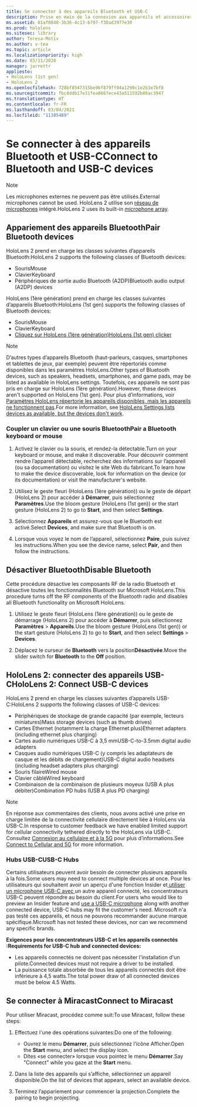 ```yaml
---
title: Se connecter à des appareils Bluetooth et USB-C
description: Prise en main de la connexion aux appareils et accessoires Bluetooth et USB-C à partir de vos appareils HoloLens de réalité mixte.
ms.assetid: 01af0848-3b36-4c13-b797-f38ad3977e30
ms.prod: hololens
ms.sitesec: library
author: Teresa-Motiv
ms.author: v-tea
ms.topic: article
ms.localizationpriority: high
ms.date: 03/11/2020
manager: jarrettr
appliesto:
- HoloLens (1st gen)
- HoloLens 2
ms.openlocfilehash: 728bf8547315be96f879ff94a1290c1e2b3e7bf8
ms.sourcegitcommit: fbc8ddb17e31fea8667ece43a511592b86ac3947
ms.translationtype: HT
ms.contentlocale: fr-FR
ms.lasthandoff: 03/04/2021
ms.locfileid: "11385489"
---
```

# <a name="connect-to-bluetooth-and-usb-c-devices"></a><span data-ttu-id="8b21c-103">Se connecter à des appareils Bluetooth et USB-C</span><span class="sxs-lookup"><span data-stu-id="8b21c-103">Connect to Bluetooth and USB-C devices</span></span>

> [!NOTE]
> <span data-ttu-id="8b21c-104">Les microphones externes ne peuvent pas être utilisés.</span><span class="sxs-lookup"><span data-stu-id="8b21c-104">External microphones cannot be used.</span></span> <span data-ttu-id="8b21c-105">HoloLens 2 utilise son [réseau de microphones](hololens2-hardware.md#audio-and-speech) intégré.</span><span class="sxs-lookup"><span data-stu-id="8b21c-105">HoloLens 2 uses its built-in [microphone array](hololens2-hardware.md#audio-and-speech).</span></span>

## <a name="pair-bluetooth-devices"></a><span data-ttu-id="8b21c-106">Appariement des appareils Bluetooth</span><span class="sxs-lookup"><span data-stu-id="8b21c-106">Pair Bluetooth devices</span></span>

<span data-ttu-id="8b21c-107">HoloLens 2 prend en charge les classes suivantes d’appareils Bluetooth:</span><span class="sxs-lookup"><span data-stu-id="8b21c-107">HoloLens 2 supports the following classes of Bluetooth devices:</span></span>

- <span data-ttu-id="8b21c-108">Souris</span><span class="sxs-lookup"><span data-stu-id="8b21c-108">Mouse</span></span>
- <span data-ttu-id="8b21c-109">Clavier</span><span class="sxs-lookup"><span data-stu-id="8b21c-109">Keyboard</span></span>
- <span data-ttu-id="8b21c-110">Périphériques de sortie audio Bluetooth (A2DP)</span><span class="sxs-lookup"><span data-stu-id="8b21c-110">Bluetooth audio output (A2DP) devices</span></span>

<span data-ttu-id="8b21c-111">HoloLens (1ère génération) prend en charge les classes suivantes d’appareils Bluetooth:</span><span class="sxs-lookup"><span data-stu-id="8b21c-111">HoloLens (1st gen) supports the following classes of Bluetooth devices:</span></span>

- <span data-ttu-id="8b21c-112">Souris</span><span class="sxs-lookup"><span data-stu-id="8b21c-112">Mouse</span></span>
- <span data-ttu-id="8b21c-113">Clavier</span><span class="sxs-lookup"><span data-stu-id="8b21c-113">Keyboard</span></span>
- [<span data-ttu-id="8b21c-114">Cliquez sur HoloLens (1ère génération)</span><span class="sxs-lookup"><span data-stu-id="8b21c-114">HoloLens (1st gen) clicker</span></span>](https://docs.microsoft.com/hololens/hololens1-clicker)

> [!NOTE]
> <span data-ttu-id="8b21c-115">D’autres types d’appareils Bluetooth (haut-parleurs, casques, smartphones et tablettes de jeux, par exemple) peuvent être répertoriés comme disponibles dans les paramètres HoloLens.</span><span class="sxs-lookup"><span data-stu-id="8b21c-115">Other types of Bluetooth devices, such as speakers, headsets, smartphones, and game pads, may be listed as available in HoloLens settings.</span></span> <span data-ttu-id="8b21c-116">Toutefois, ces appareils ne sont pas pris en charge sur HoloLens (1ère génération).</span><span class="sxs-lookup"><span data-stu-id="8b21c-116">However, these devices aren't supported on HoloLens (1st gen).</span></span> <span data-ttu-id="8b21c-117">Pour plus d’informations, voir [Paramètres HoloLens répertorie les appareils disponibles, mais les appareils ne fonctionnent pas](hololens-FAQ.md#hololens-settings-lists-devices-as-available-but-the-devices-dont-work).</span><span class="sxs-lookup"><span data-stu-id="8b21c-117">For more information, see [HoloLens Settings lists devices as available, but the devices don't work](hololens-FAQ.md#hololens-settings-lists-devices-as-available-but-the-devices-dont-work).</span></span>

### <a name="pair-a-bluetooth-keyboard-or-mouse"></a><span data-ttu-id="8b21c-118">Coupler un clavier ou une souris Bluetooth</span><span class="sxs-lookup"><span data-stu-id="8b21c-118">Pair a Bluetooth keyboard or mouse</span></span>

1. <span data-ttu-id="8b21c-119">Activez le clavier ou la souris, et rendez-la détectable.</span><span class="sxs-lookup"><span data-stu-id="8b21c-119">Turn on your keyboard or mouse, and make it discoverable.</span></span> <span data-ttu-id="8b21c-120">Pour découvrir comment rendre l’appareil détectable, recherchez des informations sur l’appareil (ou sa documentation) ou visitez le site Web du fabricant.</span><span class="sxs-lookup"><span data-stu-id="8b21c-120">To learn how to make the device discoverable, look for information on the device (or its documentation) or visit the manufacturer's website.</span></span>

1. <span data-ttu-id="8b21c-121">Utilisez le geste fleuri (HoloLens (1ère génération)) ou le geste de départ (HoloLens 2) pour accéder à **Démarrer**, puis sélectionnez **Paramètres**.</span><span class="sxs-lookup"><span data-stu-id="8b21c-121">Use the bloom gesture (HoloLens (1st gen)) or the start gesture (HoloLens 2) to go to **Start**, and then select **Settings**.</span></span>

1. <span data-ttu-id="8b21c-122">Sélectionnez **Appareils** et assurez-vous que le Bluetooth est activé.</span><span class="sxs-lookup"><span data-stu-id="8b21c-122">Select **Devices**, and make sure that Bluetooth is on.</span></span>  

1. <span data-ttu-id="8b21c-123">Lorsque vous voyez le nom de l’appareil, sélectionnez **Paire**, puis suivez les instructions.</span><span class="sxs-lookup"><span data-stu-id="8b21c-123">When you see the device name, select **Pair**, and then follow the instructions.</span></span>

## <a name="disable-bluetooth"></a><span data-ttu-id="8b21c-124">Désactiver Bluetooth</span><span class="sxs-lookup"><span data-stu-id="8b21c-124">Disable Bluetooth</span></span>

<span data-ttu-id="8b21c-125">Cette procédure désactive les composants RF de la radio Bluetooth et désactive toutes les fonctionnalités Bluetooth sur Microsoft HoloLens.</span><span class="sxs-lookup"><span data-stu-id="8b21c-125">This procedure turns off the RF components of the Bluetooth radio and disables all Bluetooth functionality on Microsoft HoloLens.</span></span>

1. <span data-ttu-id="8b21c-126">Utilisez le geste fleuri (HoloLens (1ère génération)) ou le geste de démarrage (HoloLens 2) pour accéder à **Démarrer**, puis sélectionnez **Paramètres** > **Appareils**.</span><span class="sxs-lookup"><span data-stu-id="8b21c-126">Use the bloom gesture (HoloLens (1st gen)) or the start gesture (HoloLens 2) to go to **Start**, and then select **Settings** > **Devices**.</span></span>

1. <span data-ttu-id="8b21c-127">Déplacez le curseur de **Bluetooth** vers la position**Désactivée**.</span><span class="sxs-lookup"><span data-stu-id="8b21c-127">Move the slider switch for **Bluetooth** to the **Off** position.</span></span>

## <a name="hololens-2-connect-usb-c-devices"></a><span data-ttu-id="8b21c-128">HoloLens 2: connecter des appareils USB-C</span><span class="sxs-lookup"><span data-stu-id="8b21c-128">HoloLens 2: Connect USB-C devices</span></span>

<span data-ttu-id="8b21c-129">HoloLens 2 prend en charge les classes suivantes d’appareils USB-C:</span><span class="sxs-lookup"><span data-stu-id="8b21c-129">HoloLens 2 supports the following classes of USB-C devices:</span></span>

- <span data-ttu-id="8b21c-130">Périphériques de stockage de grande capacité (par exemple, lecteurs miniatures)</span><span class="sxs-lookup"><span data-stu-id="8b21c-130">Mass storage devices (such as thumb drives)</span></span>
- <span data-ttu-id="8b21c-131">Cartes Ethernet (notamment la charge Ethernet plus)</span><span class="sxs-lookup"><span data-stu-id="8b21c-131">Ethernet adapters (including ethernet plus charging)</span></span>
- <span data-ttu-id="8b21c-132">Cartes audio numériques USB-C à 3,5 mm</span><span class="sxs-lookup"><span data-stu-id="8b21c-132">USB-C-to-3.5mm digital audio adapters</span></span>
- <span data-ttu-id="8b21c-133">Casques audio numériques USB-C (y compris les adaptateurs de casque et les débits de chargement)</span><span class="sxs-lookup"><span data-stu-id="8b21c-133">USB-C digital audio headsets (including headset adapters plus charging)</span></span>
- <span data-ttu-id="8b21c-134">Souris filaire</span><span class="sxs-lookup"><span data-stu-id="8b21c-134">Wired mouse</span></span>
- <span data-ttu-id="8b21c-135">Clavier câblé</span><span class="sxs-lookup"><span data-stu-id="8b21c-135">Wired keyboard</span></span>
- <span data-ttu-id="8b21c-136">Combinaison de la combinaison de plusieurs moyeux (USB A plus débiter)</span><span class="sxs-lookup"><span data-stu-id="8b21c-136">Combination PD hubs (USB A plus PD charging)</span></span>

> [!NOTE]
> <span data-ttu-id="8b21c-137">En réponse aux commentaires des clients, nous avons activé une prise en charge limitée de la connectivité cellulaire directement liée à HoloLens via USB-C.</span><span class="sxs-lookup"><span data-stu-id="8b21c-137">In response to customer feedback we have enabled limited support for cellular connectivity tethered directly to the HoloLens via USB-C.</span></span> <span data-ttu-id="8b21c-138">Consultez [Connexion au cellulaire et à la 5G](hololens-cellular.md) pour plus d’informations.</span><span class="sxs-lookup"><span data-stu-id="8b21c-138">See [Connect to Cellular and 5G](hololens-cellular.md) for more information.</span></span>

### <a name="usb-c-hubs"></a><span data-ttu-id="8b21c-139">Hubs USB-C</span><span class="sxs-lookup"><span data-stu-id="8b21c-139">USB-C Hubs</span></span>

<span data-ttu-id="8b21c-140">Certains utilisateurs peuvent avoir besoin de connecter plusieurs appareils à la fois.</span><span class="sxs-lookup"><span data-stu-id="8b21c-140">Some users may need to connect multiple devices at once.</span></span> <span data-ttu-id="8b21c-141">Pour les utilisateurs qui souhaitent avoir un aperçu d'une fonction Insider et[ utiliser un microphone USB-C avec ](hololens-insider.md#usb-c-external-microphone-support)un autre appareil connecté, les concentrateurs USB-C peuvent répondre au besoin du client.</span><span class="sxs-lookup"><span data-stu-id="8b21c-141">For users who would like to preview an Insider feature and [use a USB-C microphone](hololens-insider.md#usb-c-external-microphone-support) along with another connected device, USB-C hubs may fit the customer's need.</span></span> <span data-ttu-id="8b21c-142">Microsoft n'a pas testé ces appareils, et nous ne pouvons recommander aucune marque spécifique.</span><span class="sxs-lookup"><span data-stu-id="8b21c-142">Microsoft has not tested these devices, nor can we recommend any specific brands.</span></span>

**<span data-ttu-id="8b21c-143">Exigences pour les concentrateurs USB-C et les appareils connectés :</span><span class="sxs-lookup"><span data-stu-id="8b21c-143">Requirements for USB-C hub and connected devices:</span></span>**

- <span data-ttu-id="8b21c-144">Les appareils connectés ne doivent pas nécessiter l'installation d'un pilote.</span><span class="sxs-lookup"><span data-stu-id="8b21c-144">Connected devices must not require a driver to be installed.</span></span>
- <span data-ttu-id="8b21c-145">La puissance totale absorbée de tous les appareils connectés doit être inférieure à 4,5 watts.</span><span class="sxs-lookup"><span data-stu-id="8b21c-145">The total power draw of all connected devices must be below 4.5 Watts.</span></span>

## <a name="connect-to-miracast"></a><span data-ttu-id="8b21c-146">Se connecter à Miracast</span><span class="sxs-lookup"><span data-stu-id="8b21c-146">Connect to Miracast</span></span>

<span data-ttu-id="8b21c-147">Pour utiliser Miracast, procédez comme suit:</span><span class="sxs-lookup"><span data-stu-id="8b21c-147">To use Miracast, follow these steps:</span></span>

1. <span data-ttu-id="8b21c-148">Effectuez l'une des opérations suivantes:</span><span class="sxs-lookup"><span data-stu-id="8b21c-148">Do one of the following:</span></span>  

   - <span data-ttu-id="8b21c-149">Ouvrez le menu **Démarrer**, puis sélectionnez l’icône Afficher.</span><span class="sxs-lookup"><span data-stu-id="8b21c-149">Open the **Start** menu, and select the display icon.</span></span>
   - <span data-ttu-id="8b21c-150">Dites «se connecter» lorsque vous pointez le menu **Démarrer**.</span><span class="sxs-lookup"><span data-stu-id="8b21c-150">Say "Connect" while you gaze at the **Start** menu.</span></span>  

1. <span data-ttu-id="8b21c-151">Dans la liste des appareils qui s’affiche, sélectionnez un appareil disponible.</span><span class="sxs-lookup"><span data-stu-id="8b21c-151">On the list of devices that appears, select an available device.</span></span>

1. <span data-ttu-id="8b21c-152">Terminez l’appariement pour commencer la projection.</span><span class="sxs-lookup"><span data-stu-id="8b21c-152">Complete the pairing to begin projecting.</span></span>
